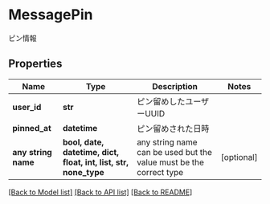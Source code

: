 # MessagePin

ピン情報

## Properties
Name | Type | Description | Notes
------------ | ------------- | ------------- | -------------
**user_id** | **str** | ピン留めしたユーザーUUID | 
**pinned_at** | **datetime** | ピン留めされた日時 | 
**any string name** | **bool, date, datetime, dict, float, int, list, str, none_type** | any string name can be used but the value must be the correct type | [optional]

[[Back to Model list]](../README.md#documentation-for-models) [[Back to API list]](../README.md#documentation-for-api-endpoints) [[Back to README]](../README.md)


